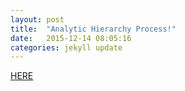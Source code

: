 ```yaml
---
layout: post
title:  "Analytic Hierarchy Process!"
date:   2015-12-14 08:05:16
categories: jekyll update
---
```


[HERE](http://www.jaime-giraldo.com/Analytic-Hierarchy-Process)
